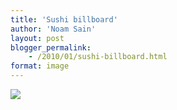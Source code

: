```yaml
---
title: 'Sushi billboard'
author: 'Noam Sain'
layout: post
blogger_permalink:
    - /2010/01/sushi-billboard.html
format: image
---
```


[![](http://4.bp.blogspot.com/_8aN4krk1nsk/S2346PSM1sI/AAAAAAAAAX8/cmJU7g5xda0/s400/image-17.jpg)](http://4.bp.blogspot.com/_8aN4krk1nsk/S2346PSM1sI/AAAAAAAAAX8/cmJU7g5xda0/s1600-h/image-17.jpg)